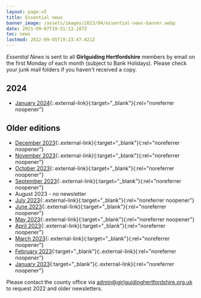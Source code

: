 ```yaml
---
layout: page-v5
title: Essential news
banner_image: /assets/images/2023/04/essential-news-banner.webp
date: 2021-09-07T19:51:13.187Z
toc: news
lastmod: 2022-09-05T19:23:47.621Z
---
```

_Essential News_ is sent to all **Girlguiding Hertfordshire** members by email on the first Monday of each month (subject to Bank Holidays). Please check your junk mail folders if you haven't received a copy.

## 2024

- [January 2024](https://mailchi.mp/2d96f68b32f8/jan-2024-essential-news-10917367){:.external-link}{:target="_blank"}{:rel="noreferrer noopener"}

## Older editions

- [December 2023](https://mailchi.mp/24932cce0556/dec-2023-essential-news-10397295){:.external-link}{:target="_blank"}{:rel="noreferrer noopener"}
- [November 2023](https://mailchi.mp/665338ad8f59/nov-2023-essential-news-10393095){:.external-link}{:target="_blank"}{:rel="noreferrer noopener"}
- [October 2023](https://mailchi.mp/1fce6bf37e68/oct-2023-essential-news-10389944){:.external-link}{:target="_blank"}{:rel="noreferrer noopener"}
- [September 2023](https://mailchi.mp/cbdf30ab51f0/sept-2023-essential-news-10382151){:.external-link}{:target="_blank"}{:rel="noreferrer noopener"}
- August 2023 - no newsletter
- [July 2023](https://mailchi.mp/688c762302e6/july-2023-essential-news-10378247){:.external-link}{:target="_blank"}{:rel="noreferrer noopener"}
- [June 2023](https://mailchi.mp/701ceb80fec0/june-2023-essential-news-10373523){:.external-link}{:target="_blank"}{:rel="noreferrer noopener"}
- [May 2023](https://mailchi.mp/d63bc656427b/may-2023-essential-news-10369035){:.external-link}{:target="_blank"}{:rel="noreferrer noopener"}
- [April 2023](https://mailchi.mp/e8a8673ca1db/april-2023-essential-news-10364515){:.external-link}{:target="_blank"}{:rel="noreferrer noopener"}
- [March 2023](https://mailchi.mp/09b28eab33fc/march-2023-essential-news-10359783){:.external-link}{:target="_blank"}{:rel="noreferrer noopener"}
- [February 2023](https://mailchi.mp/1400c000f351/february-2023-essential-news-10332635){:target="_blank"}{:.external-link}{:rel="noreferrer noopener"}
- [January 2023](https://mailchi.mp/dda0669819dd/january-2023-essential-news-10122423){:target="_blank"}{:.external-link}{:rel="noreferrer noopener"}

Please contact the county office via <admin@girlguidinghertfordshire.org.uk> to request 2022 and older newsletters.
